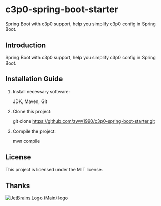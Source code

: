 # c3p0-spring-boot-starter

Spring Boot with c3p0 support, help you simplify c3p0 config in Spring Boot.

## Introduction

Spring Boot with c3p0 support, help you simplify c3p0 config in Spring Boot.

## Installation Guide

1. Install necessary software:

	JDK, Maven, Git

2. Clone this project:

	git clone https://github.com/zww1990/c3p0-spring-boot-starter.git

3. Compile the project:

	mvn compile

## License

This project is licensed under the MIT license.

## Thanks

[![JetBrains Logo (Main) logo](https://resources.jetbrains.com/storage/products/company/brand/logos/jb_beam.svg)](https://jb.gg/OpenSourceSupport)
